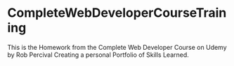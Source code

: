 # CompleteWebDeveloperCourseTraining
This is the Homework from the Complete Web Developer Course on Udemy by  Rob Percival
Creating a personal Portfolio of Skills Learned.
